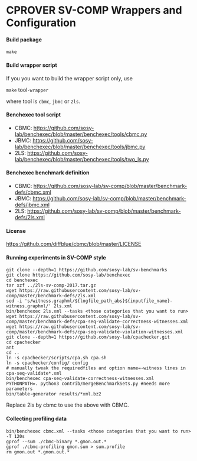# CPROVER SV-COMP Wrappers and Configuration

#### Build package

`make`

#### Build wrapper script

If you you want to build the wrapper script only, use

`make` tool`-wrapper`

where tool is `cbmc`, `jbmc` or `2ls`.

#### Benchexec tool script

* CBMC: https://github.com/sosy-lab/benchexec/blob/master/benchexec/tools/cbmc.py
* JBMC: https://github.com/sosy-lab/benchexec/blob/master/benchexec/tools/jbmc.py
* 2LS: https://github.com/sosy-lab/benchexec/blob/master/benchexec/tools/two_ls.py

#### Benchexec benchmark definition

* CBMC: https://github.com/sosy-lab/sv-comp/blob/master/benchmark-defs/cbmc.xml
* JBMC: https://github.com/sosy-lab/sv-comp/blob/master/benchmark-defs/jbmc.xml
* 2LS: https://github.com/sosy-lab/sv-comp/blob/master/benchmark-defs/2ls.xml

#### License

https://github.com/diffblue/cbmc/blob/master/LICENSE

#### Running experiments in SV-COMP style

```
git clone --depth=1 https://github.com/sosy-lab/sv-benchmarks
git clone https://github.com/sosy-lab/benchexec
cd benchexec
tar xzf ../2ls-sv-comp-2017.tar.gz
wget https://raw.githubusercontent.com/sosy-lab/sv-comp/master/benchmark-defs/2ls.xml
sed -i 's/witness.graphml/${logfile_path_abs}${inputfile_name}-witness.graphml/' 2ls.xml
bin/benchexec 2ls.xml --tasks <those categories that you want to run>
wget https://raw.githubusercontent.com/sosy-lab/sv-comp/master/benchmark-defs/cpa-seq-validate-correctness-witnesses.xml
wget https://raw.githubusercontent.com/sosy-lab/sv-comp/master/benchmark-defs/cpa-seq-validate-violation-witnesses.xml
git clone --depth=1 https://github.com/sosy-lab/cpachecker.git
cd cpachecker
ant
cd ..
ln -s cpachecker/scripts/cpa.sh cpa.sh
ln -s cpachecker/config/ config
# manually tweak the requiredfiles and option name=-witness lines in cpa-seq-validate*.xml
bin/benchexec cpa-seq-validate-correctness-witnesses.xml
PYTHONPATH=. python3 contrib/mergeBenchmarkSets.py #needs more parameters
bin/table-generator results/*xml.bz2
```

Replace 2ls by cbmc to use the above with CBMC.

#### Collecting profiling data
```
bin/benchexec cbmc.xml --tasks <those categories that you want to run> -T 120s
gprof --sum ./cbmc-binary *.gmon.out.*
gprof ./cbmc-profiling gmon.sum > sum.profile
rm gmon.out *.gmon.out.*
```
